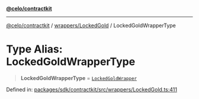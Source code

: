 [**@celo/contractkit**](../../../README.md)

***

[@celo/contractkit](../../../modules.md) / [wrappers/LockedGold](../README.md) / LockedGoldWrapperType

# Type Alias: LockedGoldWrapperType

> **LockedGoldWrapperType** = [`LockedGoldWrapper`](../classes/LockedGoldWrapper.md)

Defined in: [packages/sdk/contractkit/src/wrappers/LockedGold.ts:411](https://github.com/celo-org/developer-tooling/blob/master/packages/sdk/contractkit/src/wrappers/LockedGold.ts#L411)
